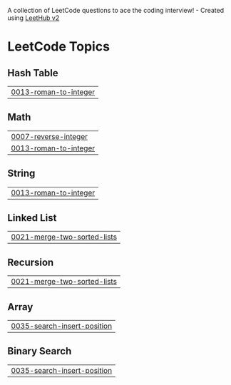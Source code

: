 A collection of LeetCode questions to ace the coding interview! - Created using [LeetHub v2](https://github.com/arunbhardwaj/LeetHub-2.0)
<!---LeetCode Topics Start-->
# LeetCode Topics
## Hash Table
|  |
| ------- |
| [0013-roman-to-integer](https://github.com/Raza-Sharuku/leetcode_python_practice/tree/master/0013-roman-to-integer) |
## Math
|  |
| ------- |
| [0007-reverse-integer](https://github.com/Raza-Sharuku/leetcode_python_practice/tree/master/0007-reverse-integer) |
| [0013-roman-to-integer](https://github.com/Raza-Sharuku/leetcode_python_practice/tree/master/0013-roman-to-integer) |
## String
|  |
| ------- |
| [0013-roman-to-integer](https://github.com/Raza-Sharuku/leetcode_python_practice/tree/master/0013-roman-to-integer) |
## Linked List
|  |
| ------- |
| [0021-merge-two-sorted-lists](https://github.com/Raza-Sharuku/leetcode_python_practice/tree/master/0021-merge-two-sorted-lists) |
## Recursion
|  |
| ------- |
| [0021-merge-two-sorted-lists](https://github.com/Raza-Sharuku/leetcode_python_practice/tree/master/0021-merge-two-sorted-lists) |
## Array
|  |
| ------- |
| [0035-search-insert-position](https://github.com/Raza-Sharuku/leetcode_python_practice/tree/master/0035-search-insert-position) |
## Binary Search
|  |
| ------- |
| [0035-search-insert-position](https://github.com/Raza-Sharuku/leetcode_python_practice/tree/master/0035-search-insert-position) |
<!---LeetCode Topics End-->